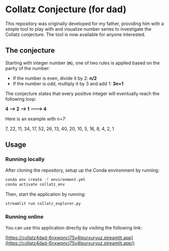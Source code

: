 # Collatz Conjecture (for dad)

This repository was originally developed for my father, providing him with a simple tool to play with and visualize number series to investigate the Collatz conjecture. The tool is now available for anyone interested.

## The conjecture

Starting with integer number (**n**), one of two rules is applied based on the parity of the number:

- If the number is even, divide it by 2:  **n/2**
- If the number is odd, multiply it by 3 and add 1: **3n+1**

The conjecture states that every positive integer will eventually reach the following loop:

**4 --> 2 --> 1 ---> 4**

Here is an example with n=7:

7, 22, 11, 34, 17, 52, 26, 13, 40, 20, 10, 5, 16, 8, 4, 2, 1

## Usage 

### Running locally

After cloning the repository, setup up the Conda environment by running:

```bash
conda env create -f environment.yml
conda activate collatz_env
```

Then, start the application by running:

```bash
streamlit run collatz_explorer.py
```

### Running online

You can use this application directly by visiting the following link:

[https://collatz4dad-6nxwpncj75v4lpurxuryuz.streamlit.app](https://collatz4dad-6nxwpncj75v4lpurxuryuz.streamlit.app/)

